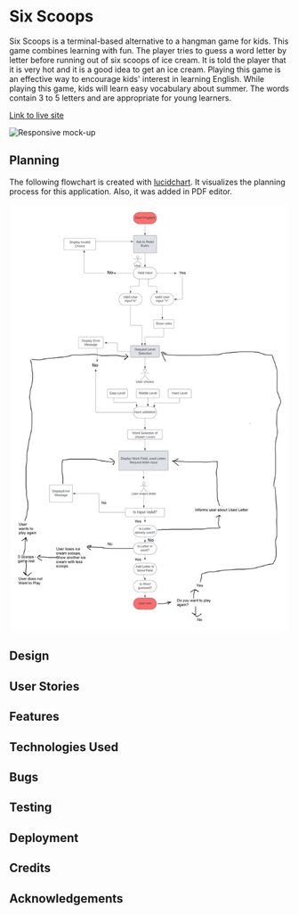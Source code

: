 # Six Scoops
Six Scoops is a terminal-based alternative to a hangman game for kids. This game combines learning with fun. The player tries to guess a word letter by letter before running out of six scoops of ice cream. It is told the player that it is very hot and it is a good idea to get an ice cream. Playing this game is an effective way to encourage kids' interest in learning English. While playing this game, kids will learn easy vocabulary about summer. The words contain 3 to 5 letters and are appropriate for young learners.

[Link to live site]()

![Responsive mock-up](assets/images/)


## Planning

The following flowchart is created with [lucidchart](www.lucidchart.com). It visualizes the planning process for this application. Also, it was added in PDF editor.

![Flowchart](assets/images/flowchart_ice_cream.jpeg)

## Design

## User Stories

## Features

## Technologies Used

## Bugs

## Testing

## Deployment

## Credits

## Acknowledgements